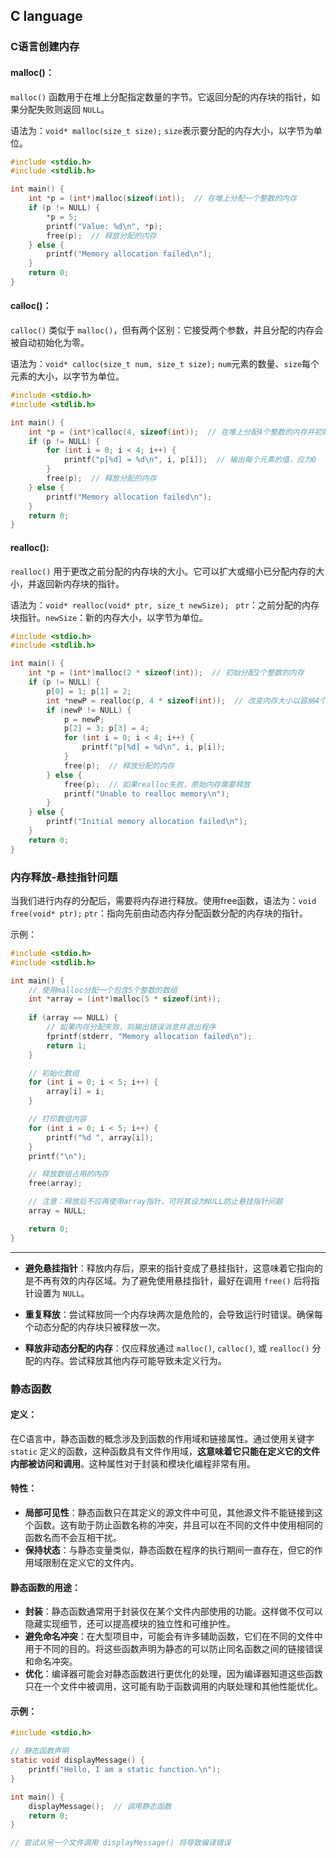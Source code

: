 ## C language

### C语言创建内存

#### malloc()：

`malloc()` 函数用于在堆上分配指定数量的字节。它返回分配的内存块的指针，如果分配失败则返回 `NULL`。

语法为：`void* malloc(size_t size);` `size`表示要分配的内存大小，以字节为单位。

```c
#include <stdio.h>
#include <stdlib.h>

int main() {
    int *p = (int*)malloc(sizeof(int));  // 在堆上分配一个整数的内存
    if (p != NULL) {
        *p = 5;
        printf("Value: %d\n", *p);
        free(p);  // 释放分配的内存
    } else {
        printf("Memory allocation failed\n");
    }
    return 0;
}

```



#### calloc()：

`calloc()` 类似于 `malloc()`，但有两个区别：它接受两个参数，并且分配的内存会被自动初始化为零。

语法为：`void* calloc(size_t num, size_t size);` `num`元素的数量、`size`每个元素的大小，以字节为单位。

```c
#include <stdio.h>
#include <stdlib.h>

int main() {
    int *p = (int*)calloc(4, sizeof(int));  // 在堆上分配4个整数的内存并初始化为0
    if (p != NULL) {
        for (int i = 0; i < 4; i++) {
            printf("p[%d] = %d\n", i, p[i]);  // 输出每个元素的值，应为0
        }
        free(p);  // 释放分配的内存
    } else {
        printf("Memory allocation failed\n");
    }
    return 0;
}

```



#### realloc():

`realloc()` 用于更改之前分配的内存块的大小。它可以扩大或缩小已分配内存的大小，并返回新内存块的指针。

语法为：`void* realloc(void* ptr, size_t newSize); `  `ptr`：之前分配的内存块指针。`newSize`：新的内存大小，以字节为单位。

```c
#include <stdio.h>
#include <stdlib.h>

int main() {
    int *p = (int*)malloc(2 * sizeof(int));  // 初始分配2个整数的内存
    if (p != NULL) {
        p[0] = 1; p[1] = 2;
        int *newP = realloc(p, 4 * sizeof(int));  // 改变内存大小以容纳4个整数
        if (newP != NULL) {
            p = newP;
            p[2] = 3; p[3] = 4;
            for (int i = 0; i < 4; i++) {
                printf("p[%d] = %d\n", i, p[i]);
            }
            free(p);  // 释放分配的内存
        } else {
            free(p);  // 如果realloc失败，原始内存需要释放
            printf("Unable to realloc memory\n");
        }
    } else {
        printf("Initial memory allocation failed\n");
    }
    return 0;
}

```



### 内存释放-悬挂指针问题

当我们进行内存的分配后，需要将内存进行释放。使用free函数，语法为：`void free(void* ptr);` `ptr`：指向先前由动态内存分配函数分配的内存块的指针。

示例：

``` C
#include <stdio.h>
#include <stdlib.h>

int main() {
    // 使用malloc分配一个包含5个整数的数组
    int *array = (int*)malloc(5 * sizeof(int));
    
    if (array == NULL) {
        // 如果内存分配失败，则输出错误消息并退出程序
        fprintf(stderr, "Memory allocation failed\n");
        return 1;
    }

    // 初始化数组
    for (int i = 0; i < 5; i++) {
        array[i] = i;
    }

    // 打印数组内容
    for (int i = 0; i < 5; i++) {
        printf("%d ", array[i]);
    }
    printf("\n");

    // 释放数组占用的内存
    free(array);

    // 注意：释放后不应再使用array指针，可将其设为NULL防止悬挂指针问题
    array = NULL;

    return 0;
}

```

****

- **避免悬挂指针**：释放内存后，原来的指针变成了悬挂指针，这意味着它指向的是不再有效的内存区域。为了避免使用悬挂指针，最好在调用 `free()` 后将指针设置为 `NULL`。

- **重复释放**：尝试释放同一个内存块两次是危险的，会导致运行时错误。确保每个动态分配的内存块只被释放一次。
- **释放非动态分配的内存**：仅应释放通过 `malloc()`, `calloc()`, 或 `realloc()` 分配的内存。尝试释放其他内存可能导致未定义行为。



### 静态函数

#### 定义：

在C语言中，静态函数的概念涉及到函数的作用域和链接属性。通过使用关键字 `static` 定义的函数，这种函数具有文件作用域，**这意味着它只能在定义它的文件内部被访问和调用**。这种属性对于封装和模块化编程非常有用。

#### 特性：

- **局部可见性**：静态函数只在其定义的源文件中可见，其他源文件不能链接到这个函数。这有助于防止函数名称的冲突，并且可以在不同的文件中使用相同的函数名而不会互相干扰。
- **保持状态**：与静态变量类似，静态函数在程序的执行期间一直存在，但它的作用域限制在定义它的文件内。

#### 静态函数的用途：

- **封装**：静态函数通常用于封装仅在某个文件内部使用的功能。这样做不仅可以隐藏实现细节，还可以提高模块的独立性和可维护性。
- **避免命名冲突**：在大型项目中，可能会有许多辅助函数，它们在不同的文件中用于不同的目的。将这些函数声明为静态的可以防止同名函数之间的链接错误和命名冲突。
- **优化**：编译器可能会对静态函数进行更优化的处理，因为编译器知道这些函数只在一个文件中被调用，这可能有助于函数调用的内联处理和其他性能优化。

#### 示例：

```C
#include <stdio.h>

// 静态函数声明
static void displayMessage() {
    printf("Hello, I am a static function.\n");
}

int main() {
    displayMessage();  // 调用静态函数
    return 0;
}

// 尝试从另一个文件调用 displayMessage() 将导致编译错误

```



